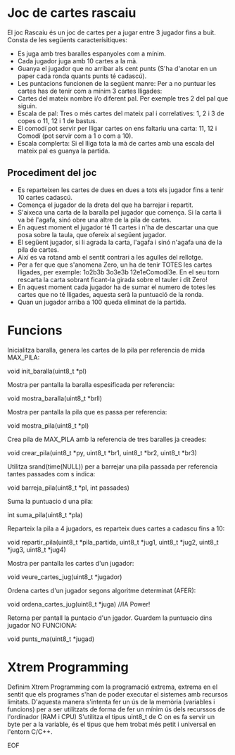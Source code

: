 Joc de cartes rascaiu
=====================

El joc Rascaiu és un joc de cartes per a jugar entre 3 jugador fins a buit. Consta de les següents caracterísitiques:
* Es juga amb tres baralles espanyoles com a mínim.
* Cada jugador juga amb 10 cartes a la mà.
* Guanya el jugador que no arribar als cent punts (S'ha d'anotar en un paper cada ronda quants punts té cadascú).
* Les puntacions funcionen de la següent manre: Per a no puntuar les cartes has de tenir com a mínim 3 cartes lligades:
 * Cartes del mateix nombre i/o diferent pal. Per exemple tres 2 del pal que siguin.
 * Escala de pal: Tres o més cartes del mateix pal i correlatives: 1, 2 i 3 de copes o 11, 12 i 1 de bastus.
 * El comodí pot servir per lligar cartes on ens faltariu una carta: 11, 12 i Comodí (pot servir com a 1 o com a 10).
 * Escala complerta: Si el lliga tota la mà de cartes amb una escala del mateix pal es guanya la partida.

Procediment del joc
-------------------

* Es reparteixen les cartes de dues en dues a tots els jugador fins a tenir 10 cartes cadascú.
* Comença el jugador de la dreta del que ha barrejar i repartit.
* S'aixeca una carta de la baralla pel jugador que comença. Si la carta li va bé l'agafa, sinó obre una altre de la pila de cartes.
* En aquest moment el jugador té 11 cartes i n'ha de descartar una que posa sobre la taula, que ofereix al següent jugador.
* El següent jugador, si li agrada la carta, l'agafa i sinó n'agafa una de la pila de cartes.
* Així es va rotand amb el sentit contrari a les agulles del rellotge.
* Per a fer que que s'anomena Zero, un ha de tenir TOTES les cartes lligades, per exemple: 1o2b3b 3o3e3b 12e1eComodí3e. En el seu torn rescarta la carta sobrant ficant-la girada sobre el tauler i dit Zero!
* En aquest moment cada jugador ha de sumar el numero de totes les cartes que no té lligades, aquesta serà la puntuació de la ronda.
* Quan un jugador arriba a 100 queda eliminat de la partida.


Funcions
========

Inicialitza baralla, genera les cartes de la pila per referencia de mida MAX_PILA:

void init_baralla(uint8_t *pl)

Mostra per pantalla la baralla espesificada per referencia:

void mostra_baralla(uint8_t *brll)

Mostra per pantalla la pila que es passa per referencia:

void mostra_pila(uint8_t *pl)

Crea pila de MAX_PILA amb la referencia de tres baralles ja creades:

void crear_pila(uint8_t *py, uint8_t *br1, uint8_t *br2, uint8_t *br3)

Utilitza srand(time(NULL)) per a barrejar una pila passada per referencia tantes passades com s indica:

void barreja_pila(uint8_t *pl, int passades)

Suma la puntuacio d una pila:

int suma_pila(uint8_t *pla)

Reparteix la pila a 4 jugadors, es reparteix dues cartes a cadascu fins a 10:

void repartir_pila(uint8_t *pila_partida, uint8_t *jug1, uint8_t *jug2, uint8_t *jug3, uint8_t *jug4)

Mostra per pantalla les cartes d'un jugador:

void veure_cartes_jug(uint8_t *jugador)

Ordena cartes d'un jugador segons algoritme determinat (AFER):

void ordena_cartes_jug(uint8_t *juga) //IA Power!

Retorna per pantall la puntacio d'un jgador. Guardem la puntuacio dins jugador NO FUNCIONA:

void punts_ma(uint8_t *jugad) 

Xtrem Programming
=================

Definim Xtrem Programming com la programació extrema, extrema en el sentit que els programes s'han de poder executar el sistemes amb recursos limitats.
D'aquesta manera s'intenta fer un ús de la memòria (variables i funcions) per a ser utilitzats de forma de fer un mínim ús dels recurssos de l'ordinador (RAM i CPU)
S'utilitza el tipus uint8_t de C on es fa servir un byte per a la variable, és el tipus que hem trobat més petit i universal en l'entorn C/C++.

EOF
